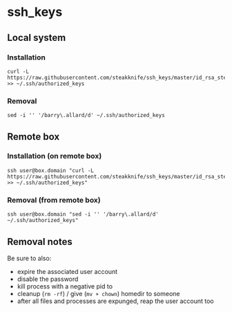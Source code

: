 # ssh_keys

## Local system

### Installation

    curl -L https://raw.githubusercontent.com/steakknife/ssh_keys/master/id_rsa_steakknife.pub >> ~/.ssh/authorized_keys

### Removal

    sed -i '' '/barry\.allard/d' ~/.ssh/authorized_keys

## Remote box  
    
### Installation (on remote box)

    ssh user@box.domain "curl -L https://raw.githubusercontent.com/steakknife/ssh_keys/master/id_rsa_steakknife.pub >> ~/.ssh/authorized_keys"

### Removal (from remote box)

    ssh user@box.domain "sed -i '' '/barry\.allard/d' ~/.ssh/authorized_keys"

## Removal notes

Be sure to also:

 - expire the associated user account
 - disable the password
 - kill process with a negative pid to
 - cleanup (`rm -rf`) / give (`mv + chown`) homedir to someone
 - after all files and processes are expunged, reap the user account too

